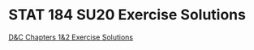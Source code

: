 # STAT 184 SU20 Exercise Solutions


[D&C Chapters 1&2 Exercise Solutions](https://emilystrong.github.io/STAT184/DC_Exercises_Chapters_1_-_2-Solutions.html)
